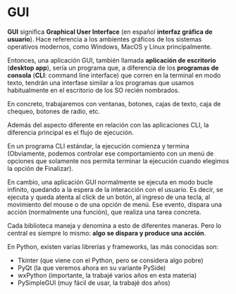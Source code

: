 # GUI

**GUI** significa **Graphical User Interface** (en español **interfaz gráfica de usuario**).
Hace referencia a los ambientes gráficos de los sistemas operativos modernos, como Windows, MacOS y Linux principalmente.

Entonces, una aplicación GUI, también llamada **aplicación de escritorio** (**desktop app**), sería un programa que, a diferencia de los **programas de consola** (**CLI**: command line interface) que corren en la terminal en modo texto, tendrán una interfase similar a los programas que usamos habitualmente en el escritorio de los SO recién nombrados.

En concreto, trabajaremos con ventanas, botones, cajas de texto, caja de chequeo, botones de radio, etc.

Además del aspecto diferente en relación con las aplicaciones CLI, la diferencia principal es el flujo de ejecución.

En un programa CLI estándar, la ejecución comienza y termina (Obviamente, podemos controlar ese comportamiento con un menú de opciones que solamente nos permita terminar la ejecución cuando elegimos la opción de Finalizar).

En cambio, una aplicación GUI normalmente se ejecuta en modo bucle infinito, quedando a la espera de la interacción con el usuario. Es decir, se ejecuta y queda atenta al click de un botón, al ingreso de una tecla, al movimiento del mouse o de una opción de menú. Ese evento, dispara una acción (normalmente una función), que realiza una tarea concreta. 

Cada biblioteca maneja y denomina a esto de diferentes maneras. Pero lo central es siempre lo mismo: **algo se dispara y produce una acción**.

En Python, existen varias librerías y frameworks, las más conocidas son:

- Tkinter (que viene con el Python, pero se considera algo pobre)
- PyQt (la que veremos ahora en su variante PySide)
- wxPython (importante, la trabajé varios años en esta materia)
- PySimpleGUI (muy fácil de usar, la trabajé dos años)
  